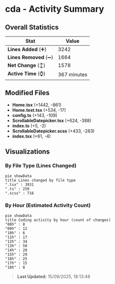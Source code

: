# cda - Activity Summary 

## Overall Statistics

| Stat                   | Value                                                             |
| ---------------------- | ----------------------------------------------------------------- |
| **Lines Added** (➕)   | 3242                                          |
| **Lines Removed** (➖) | 1664                                        |
| **Net Change** (↕)    | 1578                |
| **Active Time** (⌚)   | 367 minutes |


## Modified Files
- **Home.tsx** (+1442, -861)
- **Home.test.tsx** (+534, -17)
- **config.ts** (+143, -109)
- **ScrollableDatepicker.tsx** (+624, -388)
- **index.ts** (+5, -2)
- **ScrollableDatepicker.scss** (+433, -283)
- **index.tsx** (+61, -4)

## Visualizations

### By File Type (Lines Changed)

```mermaid
pie showData
title Lines changed by file type
".tsx" : 3931
".ts" : 259
".scss" : 716
```

### By Hour (Estimated Activity Count)

```mermaid
pie showData
title Coding activity by hour (count of changes)
"08h" : 8
"09h" : 12
"10h" : 6
"11h" : 17
"12h" : 34
"13h" : 50
"14h" : 20
"15h" : 29
"16h" : 25
"17h" : 15
"18h" : 8
```


> **Last Updated:** 15/09/2025, 18:13:48